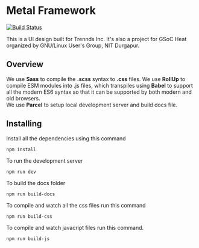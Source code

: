# Metal Framework

[![Build Status](https://travis-ci.com/trennds/metal_ui.svg?branch=master)](https://travis-ci.com/trennds/metal_ui)

This is a UI design built for Trennds Inc.
It's also a project for GSoC Heat organized by GNU/Linux User's Group, NIT Durgapur.

## Overview
We use **Sass** to compile the **.scss** syntax to **.css** files.
We use **RollUp**  to compile ESM modules into .js files, which transpiles using **Babel** to support all the modern ES6 syntax so that it can be supported by both modern and old browsers.  
We use **Parcel** to setup local development server and build docs file.


## Installing
Install all the dependencies using this command
```
npm install
```
To run the development server
```
npm run dev
```
To build the docs folder
```
npm run build-docs
```

To compile and watch all the css files run this command
```
npm run build-css
```
To compile and watch javacript files run this command.
```
npm run build-js
```

